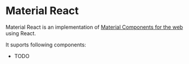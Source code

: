 # Material React

Material React is an implementation of [Material Components for the web](https://github.com/material-components/material-components-web) using React.

It suports following components:

* TODO
